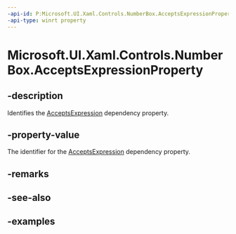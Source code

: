 ```yaml
---
-api-id: P:Microsoft.UI.Xaml.Controls.NumberBox.AcceptsExpressionProperty
-api-type: winrt property
---
```


# Microsoft.UI.Xaml.Controls.NumberBox.AcceptsExpressionProperty

<!--
public static Windows.UI.Xaml.DependencyProperty AcceptsExpressionProperty { get; }
-->

## -description

Identifies the [AcceptsExpression](numberbox_acceptsexpression.md) dependency property.

## -property-value

The identifier for the [AcceptsExpression](numberbox_acceptsexpression.md) dependency property.

## -remarks

## -see-also

## -examples

